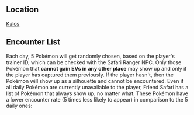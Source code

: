 ## Location
[Kalos](#!Towns/Friend_Safari)

## Encounter List
Each day, 5 Pokémon will get randomly chosen, based on the player's trainer ID, which can be checked with the Safari Ranger NPC. Only those Pokémon that **cannot gain EVs in any other place** may show up and only if the player has captured them previously. If the player hasn't, then the Pokémon will show up as a silhouette and cannot be encountered. Even if all daily Pokémon are currently unavailable to the player, Friend Safari has a list of Pokémon that always show up, no matter what. These Pokémon have a lower encounter rate (5 times less likely to appear) in comparison to the 5 daily ones: